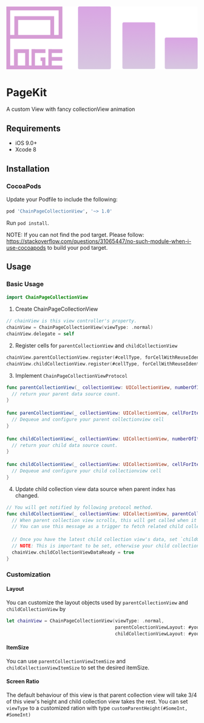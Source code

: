 <h3 align="center">
    <img src="Images/chainpageview.png" width=540/>
</h3>

# PageKit
A custom View with fancy collectionView animation

## Requirements

- iOS 9.0+
- Xcode 8

## Installation

### CocoaPods

Update your Podfile to include the following:

```ruby
pod 'ChainPageCollectionView', '~> 1.0'
```
Run `pod install`.

NOTE: If you can not find the pod target. Please follow: https://stackoverflow.com/questions/31065447/no-such-module-when-i-use-cocoapods to build your pod target.

## Usage

### Basic Usage

```swift
import ChainPageCollectionView
```

1. Create ChainPageCollectionView
```swift
// chainView is this view controller's property.
chainView = ChainPageCollectionView(viewType: .normal)
chainView.delegate = self
```
2. Register cells for `parentCollectionView` and `childCollectionView`
```swift
chainView.parentCollectionView.register(#cellType, forCellWithReuseIdentifier:#cellIdentifier)
chainView.childCollectionView.register(#cellType, forCellWithReuseIdentifier:#cellIdentifier)
```

3. Implement `ChainPageCollectionViewProtocol`
```swift
func parentCollectionView(_ collectionView: UICollectionView, numberOfItemsInSection section: Int) -> Int {
  // return your parent data source count.
}

func parenCollectionView(_ collectionView: UICollectionView, cellForItemAt indexPath: IndexPath) -> UICollectionViewCell {
  // Dequeue and configure your parent collectionview cell
}

func childCollectionView(_ collectionView: UICollectionView, numberOfItemsInSection section: Int) -> Int {
  // return your child data source count.
}

func childCollectionView(_ collectionView: UICollectionView, cellForItemAt indexPath: IndexPath) -> UICollectionViewCell {
  // Dequeue and configure your child collectionview cell
}
```

4. Update child collection view data source when parent index has changed.
```swift
// You will get notified by following protocol method.
func childCollectionView(_ collectionView: UICollectionView, parentCollectionViewIndex: Int) {
  // When parent collection view scrolls, this will get called when it stops with new parent collectionview's index.
  // You can use this message as a trigger to fetch related child collection view's information.
  
  // Once you have the latest child collection view's data, set `childCollectionViewDataReady` to `true`.
  // NOTE: This is important to be set, otherwise your child collection view propably will not show up again.
  chainView.childCollectionViewDataReady = true
}
```

### Customization

#### Layout

You can customize the layout objects used by `parentCollectionView` and `childCollectionView` by
```swift
let chainView = ChainPageCollectionView(viewType: .normal, 
                                        parentColectionViewLayout: #yourlayout, 
                                        childCollectionViewLayout: #yourlayout)
```
#### ItemSize

You can use `parentCollectionViewItemSize` and `childCollectionViewItemSize` to set the desired itemSize.

#### Screen Ratio

The default behaviour of this view is that parent collection view will take 3/4 of this view's height and child collection view takes the rest. You can set `viewType` to a customized ration with type `customParentHeight(#SomeInt, #SomeInt)`


